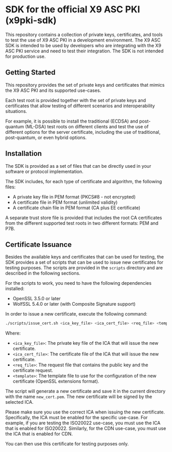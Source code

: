 # SDK for the official X9 ASC PKI (x9pki-sdk)

This repository contains a collection of private keys, certificates, and tools
to test the use of X9 ASC PKI in a development environment. The X9 ASC SDK is
intended to be used by developers who are integrating with the X9 ASC PKI
service and need to test their integration. The SDK is not intended for
production use.

## Getting Started

This repository provides the set of private keys and certificates that mimics the
X9 ASC PKI and its supported use-cases.

Each test root is provided together with the set of private keys and certificates
that allow testing of different scenarios and interoperability situations.

For example, it is possible to install the traditional (ECDSA) and post-quantum
(ML-DSA) test roots on different clients and test the use of different options
for the server certificate, including the use of traditional, post-quantum, or
even hybrid options.

## Installation

The SDK is provided as a set of files that can be directly used in your software
or protocol implementation. 

The SDK includes, for each type of certificate and
algorithm, the following files:
* A private key file in PEM format (PKCS#8 - not encrypted)
* A certificate file in PEM format (unlimited validity)
* A certificate chain file in PEM format (CA plus EE certificate)

A separate trust store file is provided that includes the root CA certificates
from the different supported test roots in two different formats: PEM and P7B.

## Certificate Issuance

Besides the available keys and certificates that can be used for testing, the
SDK provides a set of scripts that can be used to issue new certificates for
testing purposes. The scripts are provided in the `scripts` directory and are
described in the following sections.

For the scripts to work, you need to have the following dependencies installed:
* OpenSSL 3.5.0 or later
* WolfSSL 5.4.0 or later (with Composite Signature support)

In order to issue a new certificate, execute the following command:
```bash
./scripts/issue_cert.sh <ica_key_file> <ica_cert_file> <req_file> <template>
```
Where:
* `<ica_key_file>`: The private key file of the ICA that will issue the new
  certificate.
* `<ica_cert_file>`: The certificate file of the ICA that will issue the new
  certificate.
* `<req_file>`: The request file that contains the public key and the
  certificate request.
* `<template>`: The template file to use for the configuration of the new
  certificate (OpenSSL extensions format).

The script will generate a new certificate and save it in the current directory
with the name `new_cert.pem`. The new certificate will be signed by the selected
ICA.

Please make sure you use the correct ICA when issuing the new certificate. Specifically,
the ICA must be enabled for the specific use-case. For example, if you are testing
the ISO20022 use-case, you must use the ICA that is enabled for ISO20022. Similarly,
for the CDN use-case, you must use the ICA that is enabled for CDN. 

You can then use this certificate for testing purposes only.

